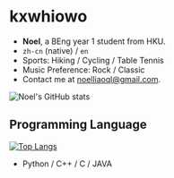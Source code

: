# kxwhiowo

+ **Noel**, a BEng year 1 student from HKU. 
+ `zh-cn` (native) / `en`
+ Sports: Hiking / Cycling / Table Tennis
+ Music Preference: Rock / Classic
+ Contact me at <noelliaoql@gmail.com>. 

![Noel's GitHub stats](https://github-readme-stats.vercel.app/api?username=kxwhiowo&show_icons=true)

## Programming Language

[![Top Langs](https://github-readme-stats.vercel.app/api/top-langs/?username=kxwhiowo&layout=compact)](https://github.com/anuraghazra/github-readme-stats)

+ Python / C++ / C / JAVA





<!---
kxwhiowo/kxwhiowo is a ✨ special ✨ repository because its `README.md` (this file) appears on your GitHub profile.
You can click the Preview link to take a look at your changes.
--->


